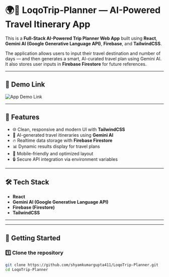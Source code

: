 # 🌍🚀 LoqoTrip-Planner — AI-Powered Travel Itinerary App

This is a **Full-Stack AI-Powered Trip Planner Web App** built using **React**, **Gemini AI (Google Generative Language API)**, **Firebase**, and **TailwindCSS**.  

The application allows users to input their travel destination and number of days — and then generates a smart, AI-curated travel plan using Gemini AI. It also stores user inputs in **Firebase Firestore** for future references.

---

## 📸 Demo Link

![App Demo Link](https://loqo-trip-planner.vercel.app/)  


---

## 📌 Features

- 🌐 Clean, responsive and modern UI with **TailwindCSS**
- 🧠 AI-generated travel itineraries using **Gemini AI**
- 🔥 Realtime data storage with **Firebase Firestore**
- 📊 Dynamic results display for travel plans
- 📱 Mobile-friendly and optimized layout
- 🔒 Secure API integration via environment variables

---

## 🛠️ Tech Stack

- **React**
- **Gemini AI (Google Generative Language API)**
- **Firebase (Firestore)**
- **TailwindCSS**

---


---

## 🚀 Getting Started

### 1️⃣ Clone the repository

```bash
git clone https://github.com/shyamkumargupta411/LoqoTrip-Planner.git
cd LoqoTrip-Planner
